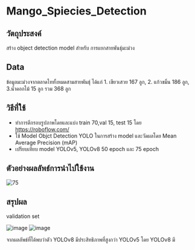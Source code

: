 # Mango_Spiecies_Detection
## วัตถุประสงค์
สร้าง object detection model สำหรับ การแยกสายพันธ์ุมะม่วง
## Data
ข้อมูลมะม่วงจากตลาดไททั้งหมดสามสายพันธุ์ ได้แก่ 1. เขียวเสวย 167 ลูก, 2. แก้วขมิ้น 186 ลูก, 3.น้ำดอกไม้ 15 ลูก รวม 368 ลูก
## วิธีที่ใช้
- ทำการตีกรอบรูปภาพโดยและแบ่ง train 70,val 15, test 15 โดย https://roboflow.com/
- ใช้ Model Objct Detection YOLO ในการสร้าง model และวัดผลโดย Mean Average Precision (mAP)
- เปรียบเทียบ model YOLOv5, YOLOv8 50 epoch และ 75 epoch

## ตัวอย่างผลลัพธ์การนำไปใช้งาน
![75](https://github.com/kittipat7/Mango_Spiecies_Detection/assets/97491541/789baa86-3726-433f-a7cd-0ea1b2e5ebb8)

## สรุปผล
validation set

![image](https://github.com/kittipat7/Mango_Spiecies_Detection/assets/97491541/0ad2a6ce-942b-433e-b287-86d97e6b6ca2)  ![image](https://github.com/kittipat7/Mango_Spiecies_Detection/assets/97491541/0d70e468-557d-4d83-838e-0b77d5f3542e)


จากผลลัพธ์ที่ได้พบว่าตัว YOLOv8 มีประสิทธิภาพที่สูงกว่า YOLOv5 โดย YOLOv8 มี

